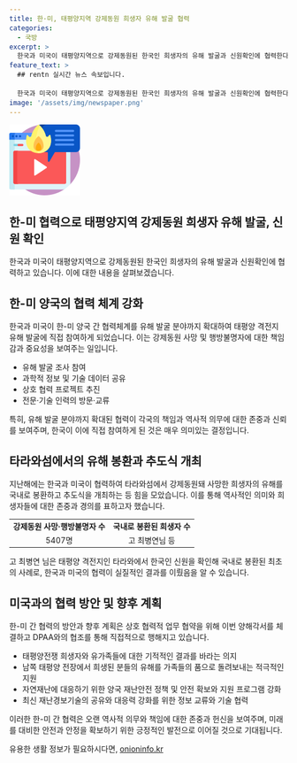 ```yaml
---
title: 한·미, 태평양지역 강제동원 희생자 유해 발굴 협력
categories:
  - 국방
excerpt: >
  한국과 미국이 태평양지역으로 강제동원된 한국인 희생자의 유해 발굴과 신원확인에 협력한다. 행정안전부는 미국과의 양자 간 협력을 위해 미국의 전쟁포로·실종자 확인국(DPAA)과 양해각서를 체결했다. 이를 통해 유해 발굴 조사 참여, 과학적 정보 및 기술 데이터 공유, 전문·기술 인력의 방문·교류 등 구체적인 협력이 이뤄지며, 한국이 태평양 격전지 유해 발굴에 직접 참여할 수 있게 됐다. 이를 통해 타라와섬으로 강제동원된 희생자의 유해를 국내로 봉환하고 신원을 확인하는 등의 활동이 확대될 전망이다. 
feature_text: >
  ## rentn 실시간 뉴스 속보입니다.

  한국과 미국이 태평양지역으로 강제동원된 한국인 희생자의 유해 발굴과 신원확인에 협력한다. 행정안전부는 미국과의 양자 간 협력을 위해 미국의 전쟁포로·실종자 확인국(DPAA)과 양해각서를 체결했다. 이를 통해 유해 발굴 조사 참여, 과학적 정보 및 기술 데이터 공유, 전문·기술 인력의 방문·교류 등 구체적인 협력이 이뤄지며, 한국이 태평양 격전지 유해 발굴에 직접 참여할 수 있게 됐다. 이를 통해 타라와섬으로 강제동원된 희생자의 유해를 국내로 봉환하고 신원을 확인하는 등의 활동이 확대될 전망이다. 
image: '/assets/img/newspaper.png'
---
```


<p><img src="/assets/img/news.png" alt="rentncar 속보" /></p>

<h2 data-ke-size="size26">한-미 협력으로 태평양지역 강제동원 희생자 유해 발굴, 신원 확인</h2>

<p data-ke-size="size16">한국과 미국이 태평양지역으로 강제동원된 한국인 희생자의 유해 발굴과 신원확인에 협력하고 있습니다. 이에 대한 내용을 살펴보겠습니다.</p>

<h2 data-ke-size="size26">한-미 양국의 협력 체계 강화</h2>

<p data-ke-size="size16">한국과 미국이 한-미 양국 간 협력체계를 유해 발굴 분야까지 확대하여 태평양 격전지 유해 발굴에 직접 참여하게 되었습니다. 이는 강제동원 사망 및 행방불명자에 대한 책임감과 중요성을 보여주는 일입니다.</p>

<ul>
  <li>유해 발굴 조사 참여</li>
  <li>과학적 정보 및 기술 데이터 공유</li>
  <li>상호 협력 프로젝트 추진</li>
  <li>전문·기술 인력의 방문·교류</li>
</ul>

<p data-ke-size="size16">특히, 유해 발굴 분야까지 확대된 협력이 각국의 책임과 역사적 의무에 대한 존중과 신뢰를 보여주며, 한국이 이에 직접 참여하게 된 것은 매우 의미있는 결정입니다.</p>

<h2 data-ke-size="size26">타라와섬에서의 유해 봉환과 추도식 개최</h2>

<p data-ke-size="size16">지난해에는 한국과 미국이 협력하여 타라와섬에서 강제동원돼 사망한 희생자의 유해를 국내로 봉환하고 추도식을 개최하는 등 힘을 모았습니다. 이를 통해 역사적인 의미와 희생자들에 대한 존중과 경의를 표하고자 했습니다.</p>

<table>
  <tr>
    <td style="text-align: center; height: 17px;"><b>강제동원 사망·행방불명자 수</b></td>
    <td style="text-align: center; height: 17px;"><b>국내로 봉환된 희생자 수</b></td>
  </tr>
  <tr>
    <td style="text-align: center; height: 17px;">5407명</td>
    <td style="text-align: center; height: 17px;">고 최병연님 등</td>
  </tr>
</table>

<p data-ke-size="size16">고 최병연 님은 태평양 격전지인 타라와에서 한국인 신원을 확인해 국내로 봉환된 최초의 사례로, 한국과 미국의 협력이 실질적인 결과를 이뤘음을 알 수 있습니다.</p>

<h2 data-ke-size="size26">미국과의 협력 방안 및 향후 계획</h2>

<p data-ke-size="size16">한-미 간 협력의 방안과 향후 계획은 상호 협력적 업무 협약을 위해 이번 양해각서를 체결하고 DPAA와의 협조를 통해 직접적으로 행해지고 있습니다.</p>

<ul>
  <li>태평양전쟁 희생자와 유가족들에 대한 기적적인 결과를 바라는 의지</li>
  <li>남쪽 태평양 전장에서 희생된 분들의 유해를 가족들의 품으로 돌려보내는 적극적인 지원</li>
  <li>자연재난에 대응하기 위한 양국 재난안전 정책 및 안전 확보와 지원 프로그램 강화</li>
  <li>최신 재난경보기술의 공유와 대응력 강화를 위한 정보 교류와 기술 협력</li>
</ul>

<p data-ke-size="size16">이러한 한-미 간 협력은 오랜 역사적 의무와 책임에 대한 존중과 헌신을 보여주며, 미래를 대비한 안전과 안정을 확보하기 위한 긍정적인 발전으로 이어질 것으로 기대됩니다.</p>
유용한 생활 정보가 필요하시다면, <a href="https://onioninfo.kr" rel="dofollow">onioninfo.kr</a>


